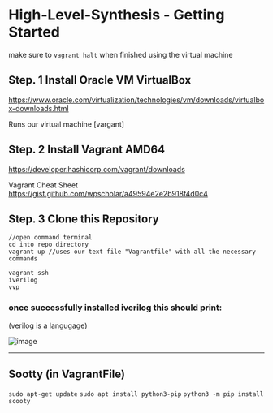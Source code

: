 # High-Level-Synthesis - Getting Started
make sure to ```vagrant halt``` when finished using the virtual machine



## Step. 1 Install Oracle VM VirtualBox

https://www.oracle.com/virtualization/technologies/vm/downloads/virtualbox-downloads.html

Runs our virtual machine [vargant]


## Step. 2 Install Vagrant AMD64
https://developer.hashicorp.com/vagrant/downloads

Vagrant Cheat Sheet
https://gist.github.com/wpscholar/a49594e2e2b918f4d0c4



## Step. 3 Clone this Repository
```
//open command terminal
cd into repo directory
vagrant up //uses our text file "Vagrantfile" with all the necessary commands
```


```
vagrant ssh
iverilog
vvp
```


### once successfully installed iverilog  this should print:
(verilog is a langugage)

![image](https://user-images.githubusercontent.com/88512549/213801450-ac907747-8503-498d-9515-65f27b400782.png)


--------------------------------------

## Sootty (in VagrantFile)
```sudo apt-get update```
```sudo apt install python3-pip```
```python3 -m pip install scooty```


